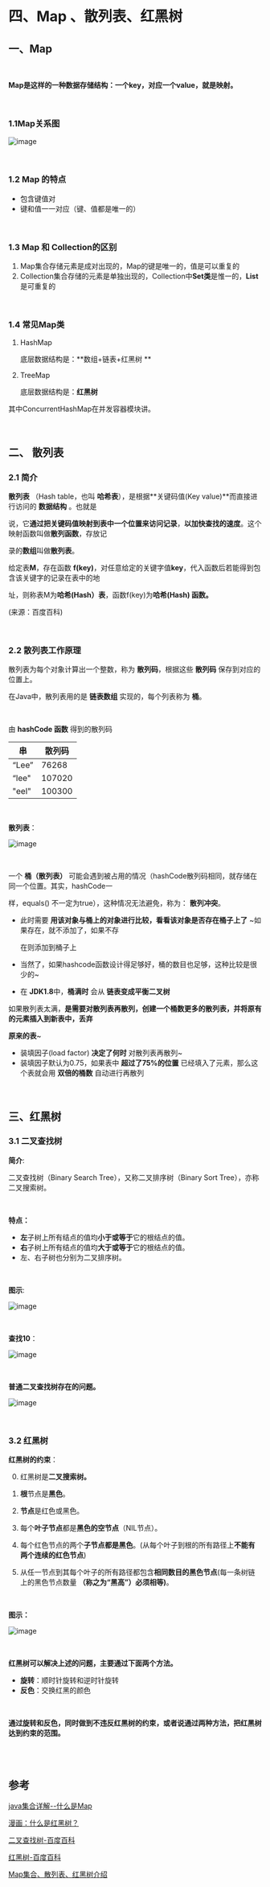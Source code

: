 # 四、Map 、散列表、红黑树



## 一、Map

<br>

**Map是这样的一种数据存储结构：一个key，对应一个value，就是映射。**

<br>

### 1.1Map关系图

![image](images/map关系图.png)

<br>

### 1.2 Map 的特点

- 包含键值对
- 键和值一一对应（键、值都是唯一的）

<br>

### 1.3 Map 和 Collection的区别

1. Map集合存储元素是成对出现的，Map的键是唯一的，值是可以重复的
2. Collection集合存储的元素是单独出现的，Collection中**Set类**是惟一的，**List** 是可重复的

<br>

### 1.4 常见Map类

1. HashMap

   底层数据结构是：**数组+链表+红黑树 **

2. TreeMap

   底层数据结构是：**红黑树**

其中ConcurrentHashMap在并发容器模块讲。

<br>



## 二、 散列表

### 2.1 简介

**散列表** （Hash table，也叫 **哈希表**），是根据**关键码值(Key value)**而直接进行访问的 **数据结构** 。也就是

说，它**通过把关键码值映射到表中一个位置来访问记录**，**以加快查找的速度**。这个映射函数叫做**散列函数**，存放记

录的**数组**叫做**散列表**。

给定表**M**，存在函数 **f(key)**，对任意给定的关键字值**key**，代入函数后若能得到包含该关键字的记录在表中的地

址，则称表M为**哈希(Hash）表**，函数f(key)为**哈希(Hash) 函数。**

(来源：百度百科)



<br>

### 2.2 散列表工作原理

散列表为每个对象计算出一个整数，称为 **散列码**，根据这些 **散列码** 保存到对应的位置上。

在Java中，散列表用的是 **链表数组** 实现的，每个列表称为 **桶**。

<br>

由 **hashCode 函数** 得到的散列码

| 串    | 散列码 |
| ----- | ------ |
| “Lee” | 76268  |
| “lee" | 107020 |
| "eel" | 100300 |

<br>

**散列表**：

![image](images/散列表.png)

<br>



一个 **桶（散列表）** 可能会遇到被占用的情况（hashCode散列码相同，就存储在同一个位置。其实，hashCode一

样，equals() 不一定为true），这种情况无法避免，称为： **散列冲突**。

- 此时需要 **用该对象与桶上的对象进行比较，看看该对象是否存在桶子上了** ~如果存在，就不添加了，如果不存

  在则添加到桶子上

- 当然了，如果hashcode函数设计得足够好，桶的数目也足够，这种比较是很少的~

- 在 **JDK1.8**中，**桶满时** 会从 **链表变成平衡二叉树**

如果散列表太满，**是需要对散列表再散列，创建一个桶数更多的散列表，并将原有的元素插入到新表中，丢弃**

**原来的表**~

- 装填因子(load factor) **决定了何时** 对散列表再散列~
- 装填因子默认为0.75，如果表中 **超过了75%的位置** 已经填入了元素，那么这个表就会用 **双倍的桶数** 自动进行再散列

<br>



## 三、红黑树

### 3.1 二叉查找树

**简介**:

二叉查找树（Binary Search Tree），又称二叉排序树（Binary Sort Tree），亦称二叉搜索树。

<br>

**特点：**

- **左**子树上所有结点的值均**小于或等于**它的根结点的值。
- **右**子树上所有结点的值均**大于或等于**它的根结点的值。
- 左、右子树也分别为二叉排序树。

<br>

**图示**:

![image](images/二叉查找树.jpg)

<br>

**查找10**：

![image](images/二叉查找树-查找10.jpg)

<br>

**普通二叉查找树存在的问题。**

![image](images/二叉查找树存在的问题.png)



<br>

### 3.2 红黑树

**红黑树的约束**：

0. 红黑树是**二叉搜索树。**

1. **根**节点是**黑色**。

2. **节点**是红色或黑色。

3. 每个**叶子节点**都是**黑色的空节点**（NIL节点）。

4. 每个红色节点的两个**子节点都是黑色**。(从每个叶子到根的所有路径上**不能有两个连续的红色节点**)

5. 从任一节点到其每个叶子的所有路径都包含**相同数目的黑色节点**(每一条树链上的黑色节点数量 **（称之为“黑高”）必须相等)**。

<br>

**图示：**

![image](images/红黑树图.jpg)

<br>

**红黑树可以解决上述的问题，主要通过下面两个方法。**

- **旋转**：顺时针旋转和逆时针旋转
- **反色**：交换红黑的颜色

<br>

**通过旋转和反色，同时做到不违反红黑树的约束，或者说通过两种方法，把红黑树达到约束的范围。**

<br>

<br>



## 参考

[java集合详解--什么是Map](https://blog.csdn.net/wz249863091/article/details/77483948)

[漫画：什么是红黑树？](https://zhuanlan.zhihu.com/p/31805309)

[二叉查找树-百度百科](https://baike.baidu.com/item/%E4%BA%8C%E5%8F%89%E6%8E%92%E5%BA%8F%E6%A0%91?fromtitle=%E4%BA%8C%E5%8F%89%E6%9F%A5%E6%89%BE%E6%A0%91&fromid=7077965)

[红黑树-百度百科](https://baike.baidu.com/item/%E7%BA%A2%E9%BB%91%E6%A0%91/2413209?fr=aladdin)

[Map集合、散列表、红黑树介绍](<https://mp.weixin.qq.com/s?__biz=MzI4Njg5MDA5NA==&mid=2247484135&idx=1&sn=be2221572ffc82f5792dd4ef1ea8e309&chksm=ebd743e6dca0caf00f188cabafc73665b875bf1cbe92cf3626cedb4f80313bb20a7429b8ec3f#rd>)